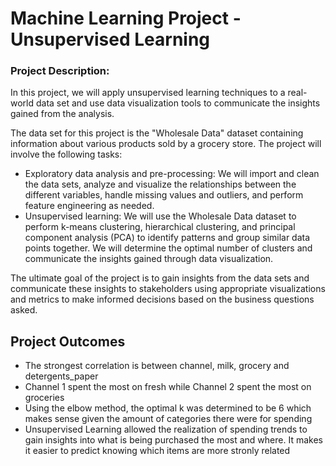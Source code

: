 # Machine Learning Project - Unsupervised Learning


### Project Description:
In this project, we will apply unsupervised learning techniques to a real-world data set and use data visualization tools to communicate the insights gained from the analysis.

The data set for this project is the "Wholesale Data" dataset containing information about various products sold by a grocery store.
The project will involve the following tasks:

-	Exploratory data analysis and pre-processing: We will import and clean the data sets, analyze and visualize the relationships between the different variables, handle missing values and outliers, and perform feature engineering as needed.
-	Unsupervised learning: We will use the Wholesale Data dataset to perform k-means clustering, hierarchical clustering, and principal component analysis (PCA) to identify patterns and group similar data points together. We will determine the optimal number of clusters and communicate the insights gained through data visualization.

The ultimate goal of the project is to gain insights from the data sets and communicate these insights to stakeholders using appropriate visualizations and metrics to make informed decisions based on the business questions asked.



## Project Outcomes
- The strongest correlation is between channel, milk, grocery and detergents_paper
- Channel 1 spent the most on fresh while Channel 2 spent the most on groceries
- Using the elbow method, the optimal k was determined to be 6 which makes sense given the amount of categories there were for spending
- Unsupervised Learning allowed the realization of spending trends to gain insights into what is being purchased the most and where. It makes it easier to predict knowing which items are more stronly related 
